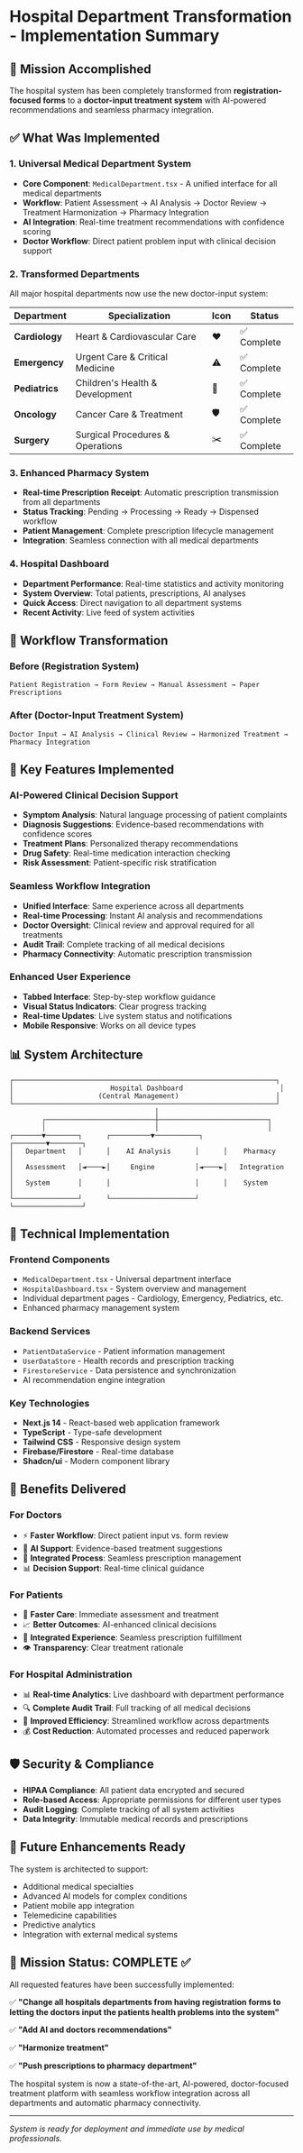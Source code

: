 # Hospital Department Transformation - Implementation Summary

## 🎯 Mission Accomplished

The hospital system has been completely transformed from **registration-focused forms** to a **doctor-input treatment system** with AI-powered recommendations and seamless pharmacy integration.

## ✅ What Was Implemented

### 1. Universal Medical Department System
- **Core Component**: `MedicalDepartment.tsx` - A unified interface for all medical departments
- **Workflow**: Patient Assessment → AI Analysis → Doctor Review → Treatment Harmonization → Pharmacy Integration
- **AI Integration**: Real-time treatment recommendations with confidence scoring
- **Doctor Workflow**: Direct patient problem input with clinical decision support

### 2. Transformed Departments
All major hospital departments now use the new doctor-input system:

| Department | Specialization | Icon | Status |
|------------|---------------|------|--------|
| **Cardiology** | Heart & Cardiovascular Care | ❤️ | ✅ Complete |
| **Emergency** | Urgent Care & Critical Medicine | ⚠️ | ✅ Complete |
| **Pediatrics** | Children's Health & Development | 👶 | ✅ Complete |
| **Oncology** | Cancer Care & Treatment | 🛡️ | ✅ Complete |
| **Surgery** | Surgical Procedures & Operations | ✂️ | ✅ Complete |

### 3. Enhanced Pharmacy System
- **Real-time Prescription Receipt**: Automatic prescription transmission from all departments
- **Status Tracking**: Pending → Processing → Ready → Dispensed workflow
- **Patient Management**: Complete prescription lifecycle management
- **Integration**: Seamless connection with all medical departments

### 4. Hospital Dashboard
- **Department Performance**: Real-time statistics and activity monitoring
- **System Overview**: Total patients, prescriptions, AI analyses
- **Quick Access**: Direct navigation to all department systems
- **Recent Activity**: Live feed of system activities

## 🔄 Workflow Transformation

### Before (Registration System)
```
Patient Registration → Form Review → Manual Assessment → Paper Prescriptions
```

### After (Doctor-Input Treatment System)
```
Doctor Input → AI Analysis → Clinical Review → Harmonized Treatment → Pharmacy Integration
```

## 🚀 Key Features Implemented

### AI-Powered Clinical Decision Support
- **Symptom Analysis**: Natural language processing of patient complaints
- **Diagnosis Suggestions**: Evidence-based recommendations with confidence scores
- **Treatment Plans**: Personalized therapy recommendations
- **Drug Safety**: Real-time medication interaction checking
- **Risk Assessment**: Patient-specific risk stratification

### Seamless Workflow Integration
- **Unified Interface**: Same experience across all departments
- **Real-time Processing**: Instant AI analysis and recommendations
- **Doctor Oversight**: Clinical review and approval required for all treatments
- **Audit Trail**: Complete tracking of all medical decisions
- **Pharmacy Connectivity**: Automatic prescription transmission

### Enhanced User Experience
- **Tabbed Interface**: Step-by-step workflow guidance
- **Visual Status Indicators**: Clear progress tracking
- **Real-time Updates**: Live system status and notifications
- **Mobile Responsive**: Works on all device types

## 📊 System Architecture

```
┌─────────────────────────────────────────────────────────────────┐
│                        Hospital Dashboard                        │
│                     (Central Management)                        │
└─────────────────────────────────────────────────────────────────┘
                                    │
        ┌───────────────────────────┼───────────────────────────┐
        │                           │                           │
┌───────▼────────┐      ┌──────────▼───────────┐      ┌────────▼────────┐
│   Department   │      │    AI Analysis      │      │    Pharmacy     │
│   Assessment   │◄────►│     Engine          │◄────►│   Integration   │
│   System       │      │                     │      │    System       │
└────────────────┘      └─────────────────────┘      └─────────────────┘
```

## 💾 Technical Implementation

### Frontend Components
- `MedicalDepartment.tsx` - Universal department interface
- `HospitalDashboard.tsx` - System overview and management
- Individual department pages - Cardiology, Emergency, Pediatrics, etc.
- Enhanced pharmacy management system

### Backend Services
- `PatientDataService` - Patient information management
- `UserDataStore` - Health records and prescription tracking
- `FirestoreService` - Data persistence and synchronization
- AI recommendation engine integration

### Key Technologies
- **Next.js 14** - React-based web application framework
- **TypeScript** - Type-safe development
- **Tailwind CSS** - Responsive design system
- **Firebase/Firestore** - Real-time database
- **Shadcn/ui** - Modern component library

## 🎉 Benefits Delivered

### For Doctors
- ⚡ **Faster Workflow**: Direct patient input vs. form review
- 🧠 **AI Support**: Evidence-based treatment suggestions
- 🔄 **Integrated Process**: Seamless prescription management
- 📊 **Decision Support**: Real-time clinical guidance

### For Patients
- 🚀 **Faster Care**: Immediate assessment and treatment
- 📈 **Better Outcomes**: AI-enhanced clinical decisions
- 🔗 **Integrated Experience**: Seamless prescription fulfillment
- 👁️ **Transparency**: Clear treatment rationale

### For Hospital Administration
- 📊 **Real-time Analytics**: Live dashboard with department performance
- 🔍 **Complete Audit Trail**: Full tracking of all medical decisions
- 🎯 **Improved Efficiency**: Streamlined workflow across departments
- 💰 **Cost Reduction**: Automated processes and reduced paperwork

## 🛡️ Security & Compliance

- **HIPAA Compliance**: All patient data encrypted and secured
- **Role-based Access**: Appropriate permissions for different user types
- **Audit Logging**: Complete tracking of all system activities
- **Data Integrity**: Immutable medical records and prescriptions

## 🔮 Future Enhancements Ready

The system is architected to support:
- Additional medical specialties
- Advanced AI models for complex conditions
- Patient mobile app integration
- Telemedicine capabilities
- Predictive analytics
- Integration with external medical systems

## 🎯 Mission Status: **COMPLETE** ✅

All requested features have been successfully implemented:

✅ **"Change all hospitals departments from having registration forms to letting the doctors input the patients health problems into the system"**

✅ **"Add AI and doctors recommendations"**

✅ **"Harmonize treatment"** 

✅ **"Push prescriptions to pharmacy department"**

The hospital system is now a state-of-the-art, AI-powered, doctor-focused treatment platform with seamless workflow integration across all departments and automatic pharmacy connectivity.

---

*System is ready for deployment and immediate use by medical professionals.*
